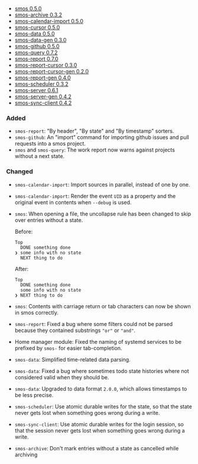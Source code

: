 - <a name="smos-0.5.0">[smos 0.5.0](#smos-0.5.0)
- <a name="smos-archive-0.3.2">[smos-archive 0.3.2](#smos-archive-0.3.2)
- <a name="smos-calendar-import-0.5.0">[smos-calendar-import 0.5.0](#smos-calendar-import-0.5.0)
- <a name="smos-cursor-0.5.0">[smos-cursor 0.5.0](#smos-cursor-0.5.0)
- <a name="smos-data-0.5.0">[smos-data 0.5.0](#smos-data-0.5.0)
- <a name="smos-data-gen-0.3.0">[smos-data-gen 0.3.0](#smos-data-gen-0.3.0)
- <a name="smos-github-0.5.0">[smos-github 0.5.0](#smos-github-0.5.0)
- <a name="smos-query-0.7.2">[smos-query 0.7.2](#smos-query-0.7.2)
- <a name="smos-report-0.7.0">[smos-report 0.7.0](#smos-report-0.7.0)
- <a name="smos-report-cursor-0.3.0">[smos-report-cursor 0.3.0](#smos-report-cursor-0.3.0)
- <a name="smos-report-cursor-gen-0.2.0">[smos-report-cursor-gen 0.2.0](#smos-report-cursor-gen-0.2.0)
- <a name="smos-report-gen-0.4.0">[smos-report-gen 0.4.0](#smos-report-gen-0.4.0)
- <a name="smos-scheduler-0.3.2">[smos-scheduler 0.3.2](#smos-scheduler-0.3.2)
- <a name="smos-server-0.6.1">[smos-server 0.6.1](#smos-server-0.6.1)
- <a name="smos-server-gen-0.4.2">[smos-server-gen 0.4.2](#smos-server-gen-0.4.2)
- <a name="smos-sync-client-0.4.2">[smos-sync-client 0.4.2](#smos-sync-client-0.4.2)

### Added

* `smos-report`: "By header", "By state" and "By timestamp" sorters.
* `smos-github`: An "import" command for importing github issues and pull requests into a smos project.
* `smos` and `smos-query`: The work report now warns against projects without a next state.

### Changed

* `smos-calendar-import`: Import sources in parallel, instead of one by one.
* `smos-calendar-import`: Render the event `UID` as a property and the original event in contents when `--debug` is used.
* `smos`: When opening a file, the uncollapse rule has been changed to skip over entries without a state.

  Before:

  ```
  Top
    DONE something done
  ❯ some info with no state 
    NEXT thing to do
  ```

  After:

  ```
  Top
    DONE something done
    some info with no state 
  ❯ NEXT thing to do
  ```
* `smos`: Contents with carriage return or tab characters can now be shown in smos correctly.
* `smos-report`: Fixed a bug where some filters could not be parsed because they contained substrings `"or"` or `"and"`.
* Home manager module: Fixed the naming of systemd services to be prefixed by `smos-` for easier tab-completion.
* `smos-data`: Simplified time-related data parsing.
* `smos-data`: Fixed a bug where sometimes todo state histories where not considered valid when they should be.
* `smos-data`: Upgraded to data format `2.0.0`, which allows timestamps to be less precise.
* `smos-scheduler`: Use atomic durable writes for the state, so that the state never gets lost when something goes wrong during a write.
* `smos-sync-client`: Use atomic durable writes for the login session, so that the session never gets lost when something goes wrong during a write.
* `smos-archive`: Don't mark entries without a state as cancelled while archiving
